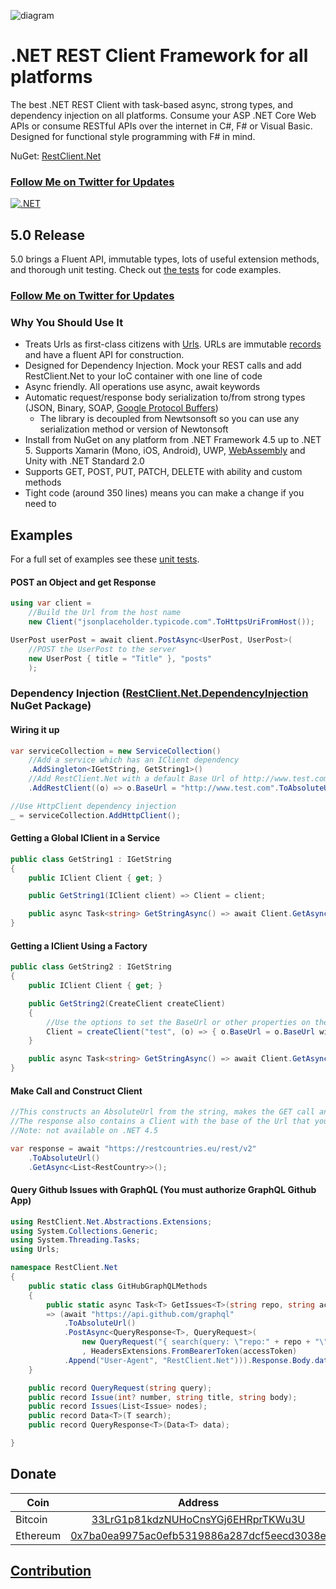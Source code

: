 ![diagram](https://github.com/MelbourneDeveloper/Restclient.Net/blob/main/src/Images/Rendered/Logo.jpg) 

# .NET REST Client Framework for all platforms #

The best .NET REST Client with task-based async, strong types, and dependency injection on all platforms. Consume your ASP .NET Core Web APIs or consume RESTful APIs over the internet in C#, F# or Visual Basic. Designed for functional style programming with F# in mind.

NuGet: [RestClient.Net](https://www.nuget.org/packages/RestClient.Net)

### [Follow Me on Twitter for Updates](https://twitter.com/intent/follow?screen_name=cfdevelop&tw_p=followbutton) ##

[![.NET](https://github.com/MelbourneDeveloper/RestClient.Net/actions/workflows/dotnet.yml/badge.svg?branch=5%2Fdevelop)](https://github.com/MelbourneDeveloper/RestClient.Net/actions/workflows/dotnet.yml)

## 5.0 Release

5.0 brings a Fluent API, immutable types, lots of useful extension methods, and thorough unit testing. Check out [the tests](https://github.com/MelbourneDeveloper/RestClient.Net/blob/98560ee7f7470218f80e7416f2e8e9c60bfab759/src/RestClient.Net.UnitTests/MainUnitTests.cs#L290) for code examples.

### [Follow Me on Twitter for Updates](https://twitter.com/intent/follow?screen_name=cfdevelop&tw_p=followbutton) ##

### Why You Should Use It ###

* Treats Urls as first-class citizens with [Urls](https://github.com/MelbourneDeveloper/Urls). URLs are immutable [records](https://docs.microsoft.com/en-us/dotnet/csharp/whats-new/tutorials/records) and have a fluent API for construction.
* Designed for Dependency Injection. Mock your REST calls and add RestClient.Net to your IoC container with one line of code
* Async friendly. All operations use async, await keywords
* Automatic request/response body serialization to/from strong types (JSON, Binary, SOAP, [Google Protocol Buffers](https://developers.google.com/protocol-buffers))
  * The library is decoupled from Newtsonsoft so you can use any serialization method or version of Newtonsoft
* Install from NuGet on any platform from .NET Framework 4.5 up to .NET 5. Supports Xamarin (Mono, iOS, Android), UWP, [WebAssembly](https://github.com/MelbourneDeveloper/RestClient.Net/wiki/Web-Assembly-Support) and Unity with .NET Standard 2.0
* Supports GET, POST, PUT, PATCH, DELETE with ability and custom methods
* Tight code (around 350 lines) means you can make a change if you need to

## Examples

For a full set of examples see these [unit tests](https://github.com/MelbourneDeveloper/RestClient.Net/blob/3574038f02a83a299f9536b71c7f839ae72e0e08/src/RestClient.Net.UnitTests/MainUnitTests.cs#L279).

#### POST an Object and get Response

```cs
using var client =
    //Build the Url from the host name
    new Client("jsonplaceholder.typicode.com".ToHttpsUriFromHost());

UserPost userPost = await client.PostAsync<UserPost, UserPost>(
    //POST the UserPost to the server
    new UserPost { title = "Title" }, "posts"
    );
```

### Dependency Injection ([RestClient.Net.DependencyInjection](https://www.nuget.org/packages/RestClient.Net.DependencyInjection) NuGet Package)

#### Wiring it up
```cs
var serviceCollection = new ServiceCollection()
    //Add a service which has an IClient dependency
    .AddSingleton<IGetString, GetString1>()
    //Add RestClient.Net with a default Base Url of http://www.test.com
    .AddRestClient((o) => o.BaseUrl = "http://www.test.com".ToAbsoluteUrl());

//Use HttpClient dependency injection
_ = serviceCollection.AddHttpClient();
```

#### Getting a Global IClient in a Service

```cs
public class GetString1 : IGetString
{
    public IClient Client { get; }

    public GetString1(IClient client) => Client = client;

    public async Task<string> GetStringAsync() => await Client.GetAsync<string>();
}
```

#### Getting a IClient Using a Factory

```cs
public class GetString2 : IGetString
{
    public IClient Client { get; }

    public GetString2(CreateClient createClient)
    {
        //Use the options to set the BaseUrl or other properties on the Client
        Client = createClient("test", (o) => { o.BaseUrl = o.BaseUrl with { Host = "www.test.com" }; });
    }

    public async Task<string> GetStringAsync() => await Client.GetAsync<string>();
}
```

#### Make Call and Construct Client

```cs
//This constructs an AbsoluteUrl from the string, makes the GET call and deserializes the JSON to a strongly typed list
//The response also contains a Client with the base of the Url that you can reuse
//Note: not available on .NET 4.5

var response = await "https://restcountries.eu/rest/v2"
    .ToAbsoluteUrl()
    .GetAsync<List<RestCountry>>();
```

#### Query Github Issues with GraphQL (You must authorize GraphQL Github App)

```cs
using RestClient.Net.Abstractions.Extensions;
using System.Collections.Generic;
using System.Threading.Tasks;
using Urls;

namespace RestClient.Net
{
    public static class GitHubGraphQLMethods
    {
        public static async Task<T> GetIssues<T>(string repo, string accessToken)
        => (await "https://api.github.com/graphql"
            .ToAbsoluteUrl()
            .PostAsync<QueryResponse<T>, QueryRequest>(
                new QueryRequest("{ search(query: \"repo:" + repo + "\", type: ISSUE, first: 100) {nodes {... on Issue { number title body } } }}")
                , HeadersExtensions.FromBearerToken(accessToken)
            .Append("User-Agent", "RestClient.Net"))).Response.Body.data.search;
    }

    public record QueryRequest(string query);
    public record Issue(int? number, string title, string body);
    public record Issues(List<Issue> nodes);
    public record Data<T>(T search);
    public record QueryResponse<T>(Data<T> data);

}
```


## Donate

| Coin           | Address |
| -------------  |:-------------:|
| Bitcoin        | [33LrG1p81kdzNUHoCnsYGj6EHRprTKWu3U](https://www.blockchain.com/btc/address/33LrG1p81kdzNUHoCnsYGj6EHRprTKWu3U) |
| Ethereum       | [0x7ba0ea9975ac0efb5319886a287dcf5eecd3038e](https://etherdonation.com/d?to=0x7ba0ea9975ac0efb5319886a287dcf5eecd3038e) |

## [Contribution](https://github.com/MelbourneDeveloper/RestClient.Net/blob/master/CONTRIBUTING.md)

 

